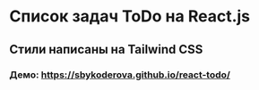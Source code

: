 # Cписок задач ToDo на React.js
## Стили написаны на Tailwind CSS
### Демо: https://sbykoderova.github.io/react-todo/

